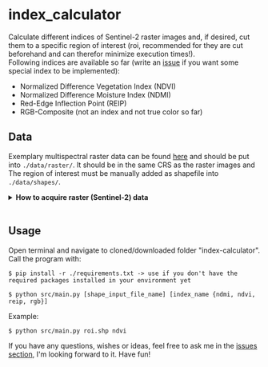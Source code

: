 # index_calculator

Calculate different indices of Sentinel-2 raster images and, if desired, cut them to a specific region of interest (roi, recommended for they are cut beforehand and can therefor minimize execution times!). <br/>
Following indices are available so far (write an <a href="https://github.com/GrHalbgott/index-calculator/issues">issue</a> if you want some special index to be implemented):
- Normalized Difference Vegetation Index (NDVI)
- Normalized Difference Moisture Index (NDMI)
- Red-Edge Inflection Point (REIP)
- RGB-Composite (not an index and not true color so far)

## Data


Exemplary multispectral raster data can be found <a href="https://heibox.uni-heidelberg.de/d/5a5c773e48cf410a9ed6/">here</a> and should be put into `./data/raster/`. It should be in the same CRS as the raster images and <br/>
The region of interest must be manually added as shapefile into `./data/shapes/`.

<details>
   <summary><b>How to acquire raster (Sentinel-2) data</b></summary>
<br/>

1. Navigate to <a href="https://scihub.copernicus.eu/dhus/#/self-registration">Copernicus Open Access Hub by ESA registration form</a> and set up an account
2. Log in on <a href="https://scihub.copernicus.eu/dhus/#/home">Copernicus Open Access Hub</a>. Without logging in you cannot download the required data
3. Specify the search area in the map with right-click (move map with left-click and zoom in with mouse wheel)
4. Click on the three stripes left of the search box to open the advanced search (upper left corner of screen)
5. Select Sentinel-2 and put following statement in the box for the cloud cover: `[0 TO 2]`
6. If you want to search for data in a specific time period, put the required dates in "sensing period"
7. Click on the search button (upper right of search box) and wait until the results are displayed
8. Search for an image with full extent (no black parts) and minimal cloud cover
9.  Hover over the entry and click on the eye icon ("View product details") which appears along with other icons on the lower right side of the entry
10. Check in the quick look window if the data seems suitable
<br/><br/>
    > If the images you are looking for are offline, take a look at <a href="https://github.com/GrHalbgott/Plants-vs-CO2/wiki/Troubleshooting">troubleshooting - Sentinel-2 data offline</a> for some help on that problem.
11. In the Inspector, navigate to `GRANULE/*Name of data*/IMG_DATA/` and download the folders/files you would need for the calculation of the according index (e.g. R10m/*B04.jp2 and R10m/*B08.jpg for the NDVI)
12. When downloaded, put the files in the `./data/raster/` folder
</details>
<br/>

## Usage

Open terminal and navigate to cloned/downloaded folder "index-calculator". Call the program with:

```
$ pip install -r ./requirements.txt -> use if you don't have the required packages installed in your environment yet

$ python src/main.py [shape_input_file_name] [index_name {ndmi, ndvi, reip, rgb}]
```
Example:
```
$ python src/main.py roi.shp ndvi
```

If you have any questions, wishes or ideas, feel free to ask me in the <a href="https://github.com/GrHalbgott/index-calculator/issues">issues section</a>, I'm looking forward to it. Have fun!
